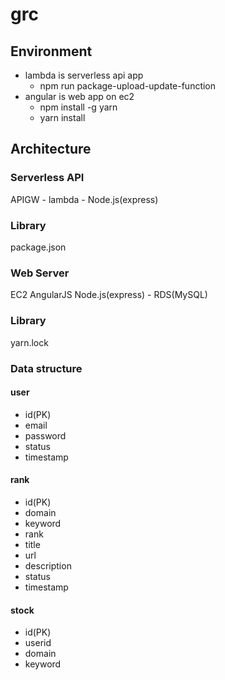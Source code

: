 # grc
## Environment
* lambda is serverless api app
    * npm run package-upload-update-function
* angular is web app on ec2
    * npm install -g yarn
    * yarn install

## Architecture
### Serverless API
APIGW - lambda - Node.js(express)
### Library
package.json

### Web Server
EC2 AngularJS Node.js(express) - RDS(MySQL)
### Library
yarn.lock

### Data structure
#### user
- id(PK)
- email
- password
- status
- timestamp

#### rank
- id(PK)
- domain
- keyword
- rank
- title
- url
- description
- status
- timestamp

#### stock
- id(PK)
- userid
- domain
- keyword
